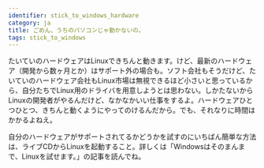 ```yaml
---
identifier: stick_to_windows_hardware
category: ja
title: ごめん、うちのパソコンじゃ動かないの。
tags: stick_to_windows
---
```


たいていのハードウェアはLinuxできちんと動きます。けど、最新のハードウェア（開発から数ヶ月とか）はサポート外の場合も。ソフト会社もそうだけど、たいていのハードウェア会社もLinux市場は無視できるほど小さいと思っているから、自分たちでLinux用のドライバを用意しようとは思わない。しかたないからLinuxの開発者がやるんだけど、なかなかいい仕事をするよ。ハードウェアひとつひとつ、きちんと動くようにやってのけるんだから。でも、それなりに時間はかかるよねえ。

自分のハードウェアがサポートされてるかどうかを試すのにいちばん簡単な方法は、ライブCDからLinuxを起動すること。詳しくは「Windowsはそのまんまで、Linuxを試せます。」の記事を読んでね。

